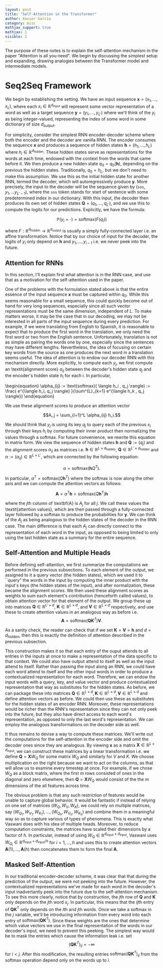 ```yaml
---
layout: post
title: "Self-Attention in the Transformer"
author: Xavier Garcia
category: misc
mathjax_support: true
mathjax: 1
visible: 1
---
```


The purpose of these notes is to explain the self-attention mechanism in the paper "Attention is all you need". We begin by discussing the simplest setup and expanding, drawing analogies between the Transformer model and intermediate models.

# Seq2Seq Framework

We begin by establishing the setting. We have an input sequence $\textbf{x} = (x_1,... ,x_L)$, where each $x_i \in \mathbb{R}^{d_{\text{input}}}$ will represent some vector representation of a word as well as a target sequence $\textbf{y} = (y_1,..., y_{L'})$ where we'll think of the $y_i$ as being integer-valued, representing the index of some word in some dictionary of size $d_{\text{output}}$.

For simplicity, consider the simplest RNN encoder-decoder scheme where both the encoder and the decoder are vanilla RNN. The encoder consumes the sequence $\textbf{x}$ and produces a sequence of hidden states $\textbf{h} = (h_1, ... ,h_L)$ where $h_i \in \mathbb{R}^{d_{\text{hidden}}}$. These hidden states serve as representations for the words at each time, endowed with the context from the words that came before it. We then produce a new hidden state $q_0 = q_0(\textbf{h})$, depending on the previous the hidden states. Traditionally, $q_0 = h_L$, but we don't need to make this assumption. We use this as the initial hidden state for another RNN, termed the decoder, which will autoregressively produce $\textbf{y}$. More precisely, the input to the decoder will be the sequence given by $(\texttt{sos} , y_1,... y_{L'-1})$, where the $\texttt{sos}$ token stands for start of sentence with some predetermined index in our dictionary. With this input, the decoder then produces its own set of hidden states $\textbf{Q} = (q_1, ..., q_{L'})$, and we use this to compute the logits for our predictions. Explicitly, we have the formula: 

$$\mathbb{P}(y_i = \cdot) = \text{softmax}(F(q_i))$$ 

where $F : \mathbb{R}^{d_{\text{hidden}}} \rightarrow \mathbb{R}^{d_{\text{output}}}$ is usually a simply fully-connected layer i.e. an affine transformation. Notice that by our choice of input for the decoder, the logits of $y_i$ only depend on $\textbf{h}$ and $y_1, ... , y_{i-1}$ i.e. we never peek into the future. 


## Attention for RNNs
In this section, I'll explain first what attention is in the RNN case, and use that as a motivation for the self-attention used in the paper. 

One of the problems with the formulation stated above is that the entire essence of the input sequence $\textbf{x}$ must be captured within $q_0$. While this seems reasonable for a small sequence, this could quickly become out of hand for very long sequences, especially since all such vector representations must be the same dimension, independent of $L$. To make matters worse, it may be the case that in our decoding, we may not be interested in all parts of the input sequence during every prediction. For example, if we were translating from English to Spanish, it is reasonable to expect that to produce the first word in the translation, we only need the first word or two from the English sentence.  Unfortunately, translation is not as simple as pairing the words one by one, especially since the sentences may have different lengths. Nevertheless, the idea of focusing on certain key words from the source as one produces the next word in a translation seems useful. The idea of attention is to endow our decoder RNN with this mechanism directly. More explicitly, to compute each $y_j$, we first compute an \textit{alignment score} $\alpha_{ij}$ between the decoder's hidden state $q_j$ and the encoder's hidden state $h_i$ for each $i$.  In particular, 
 
\begin{equation}
\alpha_{ij} := \text{softmax}( \langle h_i , q_j \rangle) := \frac{  e^{\langle h_i, q_j \rangle} }{\sum^{L}_{k=1} e^{\langle h_k , q_j \rangle}}
\end{equation}

We use these alignment scores to produce an attention vector 

$$A_j = \sum_{i=1}^L \alpha_{ij} h_i.$$

We should think that $y_j$ is using its key $q_j$ to query each of the previous $x_i$ through their keys $h_i$ by computing their inner product then normalizing the values through a softmax. For future convenience, we rewrite this equation in matrix form. We view the sequence of hidden states $\textbf{h}$ and $\textbf{Q} := (q_{j})$ and the alignment scores $\alpha_{ij}$ as matrices i.e. $\textbf{h} \in \mathbb{R}^{L \times d_{\text{hidden}}}$, $\textbf{Q} \in \mathbb{R}^{L' \times d_{\text{hidden}}}$ and $\alpha := (\alpha_{ij}) \in \mathbb{R}^{L \times L'}$, which are connected by the following equation:



$$\alpha = \text{softmax}\left(\textbf{h} Q^T \right).$$

In particular, $\alpha^T = \text{softmax} \left( Q\textbf{h}^T \right)$ where the softmax is now along the other axis and we can compute the attention vectors as follows:

$$\textbf{A} = \alpha^T \textbf{h} = \text{softmax} \left( Q \textbf{h}^T \right) \textbf{h}$$

where the $j$th column of \textbf{A} is $A_j$ for all $j$. We call these values the \textit{attention values}, which are then passed through a fully-connected layer followed by a softmax to produce the probabilities for $\textbf{y}$. We can think of the $A_j$ as being analogous to the hidden states of the decoder in the RNN case. The main difference is that each $A_j$ can directly connect to the representation of each word in the input, as opposed to being limited to only using the last hidden state as a summary for the entire sequence.

## Self-Attention and Multiple Heads


Before defining self-attention, we first summarize the computations we performed in the previous subsections. To each element of the output, we assigned to it a query vector (the hidden states), which we used it to ``query" the words in the input by computing the inner product with the input's keys (the hidden states of the input), and after normalization, these became the alignment scores. We then used these alignment scores as weights to sum each element's contribution (henceforth called values), to obtain attention vector for that element of the output. We group these up into matrices $\textbf{Q} \in \mathbb{R}^{L' \times  d}$, $\textbf{K} \in \mathbb{R}^{L \times d}$, and $\textbf{V} \in \mathbb{R}^{L \times d}$ respectively, and use these to create attention values in an analogous way as before i.e. 
$$
\textbf{A} = \text{softmax}(\textbf{Q} \textbf{K}^T)\textbf{V}.
$$

As a sanity check, the reader can check that if we set $\textbf{K} = \textbf{V} = \textbf{h}$ and $d = d_{\text{hidden}}$, then this is exactly the definition of attention described in the previous subsection.

This construction makes it so that each entry of the ouput attends to all entries in the inputs at once to make a representation of the data specific to that context. We could also have output attend to itself as well as the input attend to itself. Rather than passing the input along an RNN, we could have each word attend to itself and the other input words in order to produce a contextualized representation for each word. Therefore, we can endow the input words with a query, key, and value vector and produce contextualized representation that way as substitutes for the hidden states. As before, we can package these into matrices $\textbf{Q} \in \mathbb{R}^{L \times d}, \textbf{K} \in \mathbb{R}^{L \times d} , \textbf{V} \in \mathbb{R}^{L \times d}$ and define attention vectors as before. We could then use these as substitutes for the hidden states of an encoder RNN. Moreover, these representations would be richer than the RNN's representation since they can not only peek into the future, but they also have direct access to each word's representation, as opposed to only the last word's representation. We can employ the analogous transformations on the decoder side as well.

It thus remains to devise a way to compute these matrices. We'll write out the computations for the self-attention in the encoder side and omit the decoder ones since they are analogous. By viewing $\textbf{x}$ as a matrix $\textbf{X} \in \mathbb{R}^{L \times d_{\text{input}}}$, we can construct these matrices by a linear transformation i.e. we define $\textbf{Q} = \textbf{X} W_Q$ for some matrix $W_Q$ and similarly for $V$ and $K$. We choose multiplication on the right because we want to act on the columns, as that will allow us to examine every timestep at once. For example, if we chose $W_Q$ as a block matrix, where the first $m$ rows consisted of ones in the diagonal and zero elsewhere, then $\textbf{Q} = \textbf{X} W_{Q}$ would consist of the the $m$ dimensions of the all features across time. 

The obvious problem is that any such restriction of features would be unable to capture global behavior. It would be fantastic if instead of relying on one set of matrices $(W_Q, W_V, W_K)$, we could rely on multiple matrices, say $(W_{Q_1},W_{V_1}, W_{K_1}), ..., (W_{Q_h}, W_{V_h}, W_{K_h})$ and combine them in a meaningful way so as to capture various of types of phenomena. This is exactly what Vaswani does with his idea of multiple heads. Moreover, to reduce computation constraints, the matrices have scaled their dimensions by a factor of $h$. In particular, instead of using $W_Q \in \mathbb{R}^{d_{\text{input}}\times d_{\text{input}}}$, Vaswani uses $W_{Q_i} \in \mathbb{R}^{d_{\text{input}} \times d_{\text{input}}/h}$ for $i=1,..., h$ and uses this to create attention vectors $\textbf{A}(1),...,\textbf{A}(h)$ then concatenates them to form the final $\textbf{A}$.

## Masked Self-Attention

In our traditional encoder-decoder scheme, it was clear that that during the prediction of the output, we were not peeking into the future. However, the contextualized representations we've made for each word in the decoder's input inadvertantly peek into the future due to the self-attention mechanism. To see this more clearly, notice that by construction, the $j$th row of $\textbf{Q}$ and $\textbf{K}$ only depends on the $j$th word $x_j$. In particular, this means that the $ij$th entry of $\textbf{Q}\textbf{K}^T$ only depends on the $i$th and $j$th words. Once we take a softmax in the $j$ variable, we'll be introducing information from every word into each entry of $\text{softmax}(\textbf{Q}\textbf{K}^T)$. Since these weights are the ones that determine which value vectors we use in the final representation of the words in our decoder's input, we need to prevent this peeking. The simplest way would be to mask the entries which cause the information leak i.e. set $$(\textbf{QK}^T)_{ij} = -\infty$$ for $i < j$. After this modification, the resulting entries $\text{softmax}(\textbf{QK}^T)_{ij}$ from the softmax operation depend only on the words up to $i$.

[jekyll-gh]: https://github.com/mojombo/jekyll
[jekyll]:    http://jekyllrb.com
